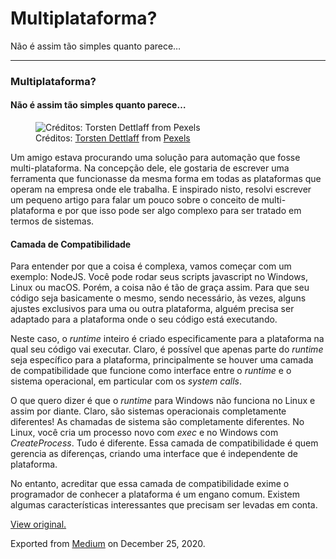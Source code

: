 Multiplataforma?
================

Não é assim tão simples quanto parece…

------------------------------------------------------------------------

### Multiplataforma?

#### Não é assim tão simples quanto parece…

<figure>
<img src="https://cdn-images-1.medium.com/max/800/1*tbmZMu_fjFTI2JCmN46xXQ.jpeg" alt="Créditos: Torsten Dettlaff from Pexels" class="graf-image" /><figcaption>Créditos: <a href="https://www.pexels.com/@tdcat?utm_content=attributionCopyText&amp;utm_medium=referral&amp;utm_source=pexels" class="markup--anchor markup--figure-anchor">Torsten Dettlaff</a> from <a href="https://www.pexels.com/photo/bright-colorful-colourful-many-347735/?utm_content=attributionCopyText&amp;utm_medium=referral&amp;utm_source=pexels" class="markup--anchor markup--figure-anchor">Pexels</a></figcaption>
</figure>Um amigo estava procurando uma solução para automação que fosse
multi-plataforma. Na concepção dele, ele gostaria de escrever uma
ferramenta que funcionasse da mesma forma em todas as plataformas que
operam na empresa onde ele trabalha. E inspirado nisto, resolvi escrever
um pequeno artigo para falar um pouco sobre o conceito de
multi-plataforma e por que isso pode ser algo complexo para ser tratado
em termos de sistemas.

#### Camada de Compatibilidade

Para entender por que a coisa é complexa, vamos começar com um exemplo:
NodeJS. Você pode rodar seus scripts javascript no Windows, Linux ou
macOS. Porém, a coisa não é tão de graça assim. Para que seu código seja
basicamente o mesmo, sendo necessário, às vezes, alguns ajustes
exclusivos para uma ou outra plataforma, alguém precisa ser adaptado
para a plataforma onde o seu código está executando. 

Neste caso, o *runtime* inteiro é criado especificamente para a
plataforma na qual seu código vai executar. Claro, é possível que apenas
parte do *runtime* seja específico para a plataforma, principalmente se
houver uma camada de compatibilidade que funcione como interface entre o
*runtime* e o sistema operacional, em particular com os *system calls*. 

O que quero dizer é que o *runtime* para Windows não funciona no Linux e
assim por diante. Claro, são sistemas operacionais completamente
diferentes! As chamadas de sistema são completamente diferentes. No
Linux, você cria um processo novo com *exec* e no Windows com
*CreateProcess*. Tudo é diferente. Essa camada de compatibilidade é quem
gerencia as diferenças, criando uma interface que é independente de
plataforma. 

No entanto, acreditar que essa camada de compatibilidade exime o
programador de conhecer a plataforma é um engano comum. Existem algumas
características interessantes que precisam ser levadas em conta. 

  

[View original.](https://medium.com/p/bdb9c21f2e9b)

Exported from [Medium](https://medium.com) on December 25, 2020.
